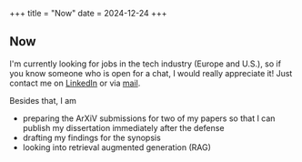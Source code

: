 +++
title = "Now"
date = 2024-12-24
+++

## Now

I'm currently looking for jobs in the tech industry (Europe and U.S.), so if you know someone who is open for a chat, I would really appreciate it!
Just contact me on [LinkedIn](https://www.linkedin.com/in/philipp-k%C3%BChn-724a7a320/) or via [mail](mailto:blog@audacis.net).

Besides that, I am 
- preparing the ArXiV submissions for two of my papers so that I can publish my dissertation immediately after the defense
- drafting my findings for the synopsis
- looking into retrieval augmented generation (RAG)
